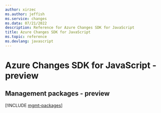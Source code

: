 ```yaml
---
author: xirzec
ms.author: jeffish
ms.service: changes
ms.data: 07/21/2022
description: Reference for Azure Changes SDK for JavaScript
title: Azure Changes SDK for JavaScript
ms.topic: reference
ms.devlang: javascript
---
```

# Azure Changes SDK for JavaScript - preview

## Management packages - preview
[!INCLUDE [mgmt-packages](changes-mgmt-index.md)]
